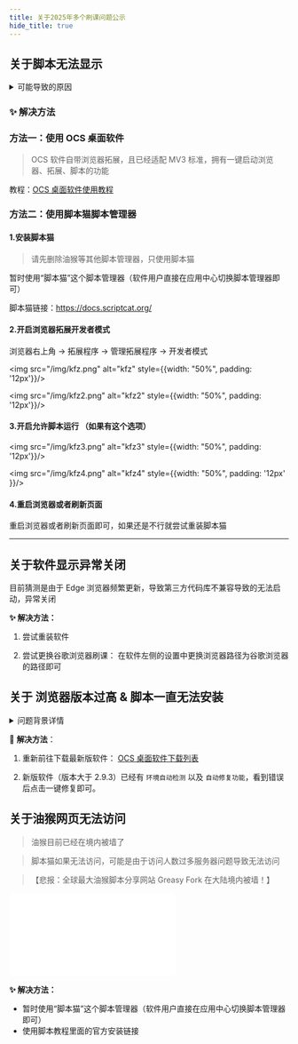 ```yaml
---
title: 关于2025年多个刷课问题公示
hide_title: true
---
```


## 关于脚本无法显示

<details>
<summary> 可能导致的原因 </summary>

1. 由于谷歌/微软浏览器的更新，某 API 与油猴脚本管理器冲突造成，导致无法运行脚本

2. 新(浏览器拓展新标准)油猴需要开启浏览器拓展的开发者模式才能运行，比较麻烦。

**浏览器拓展新标准**

✨ 截止 2025-9 月份，OCS 软件已经更新全部拓展至 MV3 版本，并且实现一键开启无需额外繁琐步骤

~~> 后续浏览器标准发布第三版后可能每个脚本管理器都需要开启开发者功能才能运行脚本（否则无法运行），这边正在想办法优化减少运行步骤~~

~~- 目前油猴已更新至 MV3 标准，所以需要开启开发者模式才能运行脚本~~
~~- 脚本猫目前并未更新至 MV3 标准~~
~~- 预计明年大部分拓展会更新至 MV3 标准，到时候可能也需要开启开发者模式才能运行脚本~~

**参考文献**

> 小白无需理会

- `关于API冲突` https://github.com/Tampermonkey/tampermonkey/issues/2007
- `浏览器拓展新标准` (Manifest V3 是最新版扩展程序平台) https://developer.chrome.com/docs/extensions/develop/migrate/what-is-mv3?hl=zh-cn

</details>

### ✨ 解决方法

### 方法一：使用 OCS 桌面软件

> OCS 软件自带浏览器拓展，且已经适配 MV3 标准，拥有一键启动浏览器、拓展、脚本的功能

教程：[OCS 桌面软件使用教程](/docs/app)

### 方法二：使用脚本猫脚本管理器

#### 1.安装脚本猫

> 请先删除油猴等其他脚本管理器，只使用脚本猫

暂时使用“脚本猫”这个脚本管理器（软件用户直接在应用中心切换脚本管理器即可）

脚本猫链接：https://docs.scriptcat.org/

#### 2.开启浏览器拓展开发者模式

浏览器右上角 -> 拓展程序 -> 管理拓展程序 -> 开发者模式

<div style={{display: 'flex', alignItems: 'flex-start'}}>

<img src="/img/kfz.png" alt="kfz" style={{width: "50%", padding: '12px'}}/>

<img src="/img/kfz2.png" alt="kfz2" style={{width: "50%", padding: '12px'}}/>

</div>

#### 3.开启允许脚本运行 （如果有这个选项）

<div style={{display: 'flex', alignItems: 'flex-start'}}>

<img src="/img/kfz3.png" alt="kfz3" style={{width: "50%", padding: '12px'}}/>

<img src="/img/kfz4.png" alt="kfz4" style={{width: "50%", padding: '12px'   }}/>

</div>

#### 4.重启浏览器或者刷新页面

重启浏览器或者刷新页面即可，如果还是不行就尝试重装脚本猫

---

## 关于软件显示异常关闭

目前猜测是由于 Edge 浏览器频繁更新，导致第三方代码库不兼容导致的无法启动，异常关闭

**✨ 解决方法：**

1. 尝试重装软件

2. 尝试更换谷歌浏览器刷课： 在软件左侧的设置中更换浏览器路径为谷歌浏览器的路径即可

## 关于 浏览器版本过高 & 脚本一直无法安装

<details>
<summary> 问题背景详情 </summary>

> 2025-6 月份出现的问题

> `关于关于浏览器版本过高 和 一直卡在安装脚本页面的问题`：
> 由于目前谷歌浏览器更新至 137 版本后，废除了添加浏览器拓展的功能接口
> 导致 OCS 软件无法自动安装浏览器拓展

> （目前暂时采取内置 谷歌测试版浏览器（ChromeForTest-用于>开发人员自动化测试的特殊谷歌浏览器）解决，该浏览器与原谷歌浏览器基本一致。
> （MacOS 和 ubuntu 系统暂时不兼容）

</details>

🎉 **解决方法**：

1. 重新前往下载最新版软件： [OCS 桌面软件下载列表](/docs/app#软件下载列表)

1. 新版软件（版本大于 2.9.3）已经有 `环境自动检测` 以及 `自动修复功能`，看到错误后点击一键修复即可。

## 关于油猴网页无法访问

> 油猴目前已经在境内被墙了

> 脚本猫如果无法访问，可能是由于访问人数过多服务器问题导致无法访问

> 【悲报：全球最大油猴脚本分享网站 Greasy Fork 在大陆境内被墙！】

<iframe 
style={{width: "100%", height: "60vh"}} 
src="//player.bilibili.com/player.html?bvid=BV1hhNse4EcL&poster=true" scrolling="no" border="0" frameborder="no" framespacing="0" allowfullscreen="true"  ></iframe>

**✨ 解决方法：**

- 暂时使用“脚本猫”这个脚本管理器（软件用户直接在应用中心切换脚本管理器即可）
- 使用脚本教程里面的官方安装链接
